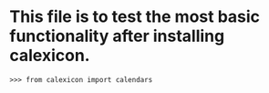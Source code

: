 # This file is to test the most basic functionality after installing calexicon.
```
>>> from calexicon import calendars

```
